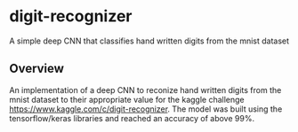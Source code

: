 # digit-recognizer
A simple deep CNN that classifies hand written digits from the mnist dataset

## Overview
An implementation of a deep CNN to reconize hand written digits from the mnist dataset to their appropriate value
for the kaggle challenge https://www.kaggle.com/c/digit-recognizer.
The model was built using the tensorflow/keras libraries and reached an accuracy of above 99%.

